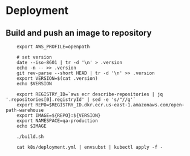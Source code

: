 # Deployment

## Build and push an image to repository

        export AWS_PROFILE=openpath

        # set version
        date --iso-8601 | tr -d '\n' > .version
        echo -n -- >> .version
        git rev-parse --short HEAD | tr -d '\n' >> .version
        export VERSION=$(cat .version)
        echo $VERSION

        export REGISTRY_ID=`aws ecr describe-repositories | jq '.repositories[0].registryId' | sed -e 's/"//g'`
        export REPO=$REGISTRY_ID.dkr.ecr.us-east-1.amazonaws.com/open-path-warehouse
        export IMAGE=${REPO}:${VERSION}
        export NAMESPACE=qa-production
        echo $IMAGE

        ./build.sh

        cat k8s/deployment.yml | envsubst | kubectl apply -f -
